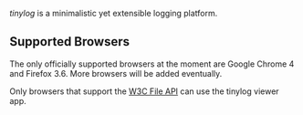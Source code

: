 *tinylog* is a minimalistic yet extensible logging platform.


Supported Browsers
------------------

The only officially supported browsers at the moment are Google Chrome 4 and Firefox 3.6.
More browsers will be added eventually.

Only browsers that support the [W3C File API] can use the tinylog viewer app.


  [W3C File API]: http://www.w3.org/TR/FileAPI/

